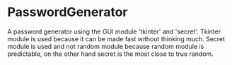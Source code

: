 # PasswordGenerator
A password generator using the GUI module 'tkinter' and 'secret'.
Tkinter module is used because it can be made fast without thinking much.
Secret module is used and not random module because random module is predictable, on the other hand secret is the most close to true random.
